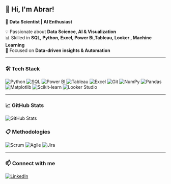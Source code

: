 


## 👋 Hi, I'm Abrar!  
🚀 **Data Scientist | AI Enthusiast**  

💡 Passionate about **Data Science, AI & Visualization**  
📊 Skilled in **SQL, Python, Excel,  Power Bi,Tableau, Looker , Machine Learning**  
🎯 Focused on **Data-driven insights & Automation**  

---

### 🛠️ **Tech Stack**
![Python](https://img.shields.io/badge/Python-3776AB?style=for-the-badge&logo=python&logoColor=white)
![SQL](https://img.shields.io/badge/SQL-CC2927?style=for-the-badge&logo=microsoftsqlserver&logoColor=white)
![Power BI](https://img.shields.io/badge/Power%20BI-F2C811?style=for-the-badge&logo=powerbi&logoColor=black)
![Tableau](https://img.shields.io/badge/Tableau-E97627?style=for-the-badge&logo=tableau&logoColor=white)
![Excel](https://img.shields.io/badge/Excel-217346?style=for-the-badge&logo=microsoftexcel&logoColor=white)
![Git](https://img.shields.io/badge/Git-F05032?style=for-the-badge&logo=git&logoColor=white)
![NumPy](https://img.shields.io/badge/NumPy-013243?style=for-the-badge&logo=numpy&logoColor=white)
![Pandas](https://img.shields.io/badge/Pandas-150458?style=for-the-badge&logo=pandas&logoColor=white)
![Matplotlib](https://img.shields.io/badge/Matplotlib-008080?style=for-the-badge)
![Scikit-learn](https://img.shields.io/badge/Scikit--Learn-F7931E?style=for-the-badge&logo=scikit-learn&logoColor=white)
![Looker Studio](https://img.shields.io/badge/Looker%20Studio-FF5B00?style=for-the-badge&logo=googlestudio&logoColor=white)


---

### 📈 **GitHub Stats**
![GitHub Stats](https://github-readme-stats.vercel.app/api?username=abraromar002&show_icons=true&theme=radical)

### 📋 **Methodologies**
![Scrum](https://img.shields.io/badge/Scrum-FF5A5F?style=for-the-badge&logo=scrum&logoColor=white)
![Agile](https://img.shields.io/badge/Agile-56C8A4?style=for-the-badge&logo=agile&logoColor=white)
![Jira](https://img.shields.io/badge/Jira-0052CC?style=for-the-badge&logo=jira&logoColor=white)


---

### 📫 **Connect with me**
[![LinkedIn](https://img.shields.io/badge/LinkedIn-0A66C2?style=for-the-badge&logo=linkedin&logoColor=white)](https://www.linkedin.com/in/yourprofile)

